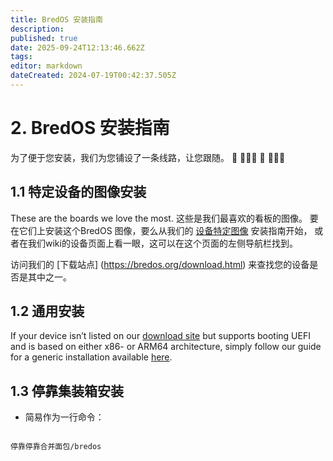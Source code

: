 ```yaml
---
title: BredOS 安装指南
description:
published: true
date: 2025-09-24T12:13:46.662Z
tags:
editor: markdown
dateCreated: 2024-07-19T00:42:37.505Z
---
```


# 2. BredOS 安装指南

为了便于您安装，我们为您铺设了一条线路，让您跟随。 🍞 🔸🔸🔸 🍞 🔸🔸🔸

## 1.1 特定设备的图像安装

These are the boards we love the most. 这些是我们最喜欢的看板的图像。 要在它们上安装这个BredOS 图像，要么从我们的 [设备特定图像](/install/device-specific-image) 安装指南开始， 或者在我们wiki的设备页面上看一眼，这可以在这个页面的左侧导航栏找到。

访问我们的 [下载站点] (https://bredos.org/download.html) 来查找您的设备是否是其中之一。

## 1.2 通用安装

If your device isn’t listed on our [download site](https://bredos.org/download.html) but supports booting UEFI and is based on either x86- or ARM64 architecture, simply follow our guide for a generic installation available [here](/install/Installation-with-ISO).

## 1.3 停靠集装箱安装

- 简易作为一行命令：

```

停靠停靠合并面包/bredos

```